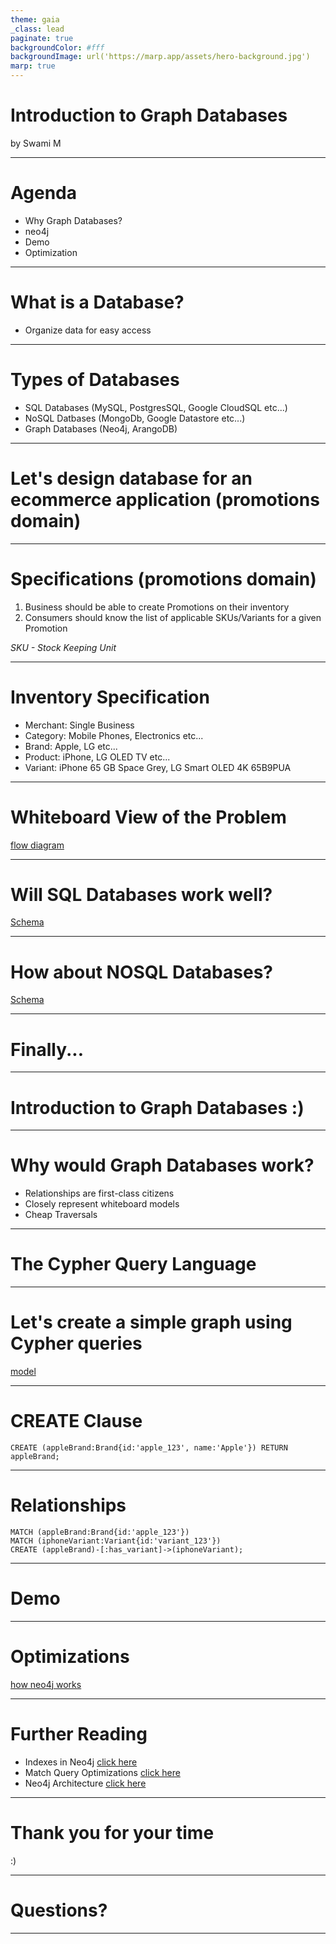 ```yaml
---
theme: gaia
_class: lead
paginate: true
backgroundColor: #fff
backgroundImage: url('https://marp.app/assets/hero-background.jpg')
marp: true
---
```


# **Introduction to Graph Databases**

by Swami M

---

# Agenda

+ Why Graph Databases?
+ neo4j
+ Demo
+ Optimization

---

# What is a Database?

+ Organize data for easy access

---

# Types of Databases

+ SQL Databases (MySQL, PostgresSQL, Google CloudSQL etc...)
+ NoSQL Datbases (MongoDb, Google Datastore etc...)
+ Graph Databases (Neo4j, ArangoDB)

---


<!-- _class: lead -->

# Let's design database for an ecommerce application (promotions domain)

---

# Specifications (promotions domain)

1. Business should be able to create Promotions on their inventory
2. Consumers should know the list of applicable SKUs/Variants for a given Promotion

*SKU - Stock Keeping Unit*

---

# Inventory Specification

+ Merchant: Single Business
+ Category: Mobile Phones, Electronics etc...
+ Brand: Apple, LG etc...
+ Product: iPhone, LG OLED TV etc...
+ Variant: iPhone 65 GB Space Grey, LG Smart OLED 4K 65B9PUA 

---

<!-- _class: lead -->

# Whiteboard View of the Problem

[flow diagram](./whiteboard-view.png)

---

<!-- _class: lead -->

# Will SQL Databases work well?

[Schema](./sql-schema.png)

---

<!-- _class: lead -->

# How about NOSQL Databases?
[Schema](./nosql-schema.png)

---

<!-- _class: lead -->

# Finally...

---

<!-- _class: lead -->

# **Introduction to Graph Databases :)**

---

# Why would Graph Databases work?

+ Relationships are first-class citizens
+ Closely represent whiteboard models
+ Cheap Traversals

---

<!-- _class: lead -->

# **The Cypher Query Language**

---

<!-- _class: lead -->

# Let's create a simple graph using Cypher queries

[model](./sample-graph.png)

---

# CREATE Clause

```
CREATE (appleBrand:Brand{id:'apple_123', name:'Apple'}) RETURN appleBrand;
```

---

# Relationships

```
MATCH (appleBrand:Brand{id:'apple_123'})
MATCH (iphoneVariant:Variant{id:'variant_123'})
CREATE (appleBrand)-[:has_variant]->(iphoneVariant);
```

---

<!-- _class: lead -->

# Demo

---

<!-- _class: lead -->

# Optimizations

[how neo4j works](./optimization_sample_graph.png)

---

# Further Reading

+ Indexes in Neo4j [click here](https://neo4j.com/docs/cypher-manual/current/administration/indexes-for-search-performance/)
+ Match Query Optimizations [click here](https://stackoverflow.com/questions/33352673/why-does-neo4j-warn-this-query-builds-a-cartesian-product-between-disconnected)
+ Neo4j Architecture [click here](https://www.youtube.com/watch?v=oALqiXDAYhc&feature=youtu.be)

---

<!-- _class: lead -->

# Thank you for your time
:)

---

<!-- _class: lead -->

# Questions?

---